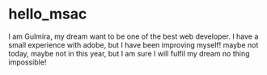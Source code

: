 # hello_msac
I am Gulmira, my dream want to be one of the best web developer. I have a small experience with adobe, but I have been improving myself! maybe not today, maybe not in this year, but I am sure I will fulfil my dream no thing impossible!
